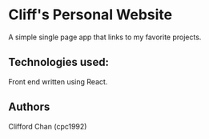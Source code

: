# Cliff's Personal Website

A simple single page app that links to my favorite projects.  

## Technologies used:

Front end written using React.

## Authors

Clifford Chan (cpc1992)

